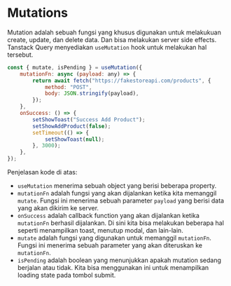 # Mutations

Mutation adalah sebuah fungsi yang khusus digunakan untuk melakukuan create, update, dan delete data. Dan bisa melakukan server side effects. Tanstack Query menyediakan `useMutation` hook untuk melakukan hal tersebut.

```js
const { mutate, isPending } = useMutation({
	mutationFn: async (payload: any) => {
		return await fetch("https://fakestoreapi.com/products", {
			method: "POST",
			body: JSON.stringify(payload),
		});
	},
	onSuccess: () => {
		setShowToast("Success Add Product");
		setShowAddProduct(false);
		setTimeout(() => {
			setShowToast(null);
		}, 3000);
	},
});
```

Penjelasan kode di atas:

- `useMutation` menerima sebuah object yang berisi beberapa property.
- `mutationFn` adalah fungsi yang akan dijalankan ketika kita memanggil `mutate`. Fungsi ini menerima sebuah parameter `payload` yang berisi data yang akan dikirim ke server.
- `onSuccess` adalah callback function yang akan dijalankan ketika `mutationFn` berhasil dijalankan. Di sini kita bisa melakukan beberapa hal seperti menampilkan toast, menutup modal, dan lain-lain.
- `mutate` adalah fungsi yang digunakan untuk memanggil `mutationFn`. Fungsi ini menerima sebuah parameter yang akan diteruskan ke `mutationFn`.
- `isPending` adalah boolean yang menunjukkan apakah mutation sedang berjalan atau tidak. Kita bisa menggunakan ini untuk menampilkan loading state pada tombol submit.
